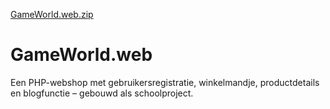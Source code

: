 [GameWorld.web.zip](https://github.com/user-attachments/files/20668037/GameWorld.web.zip)
# GameWorld.web
Een PHP-webshop met gebruikersregistratie, winkelmandje, productdetails en blogfunctie – gebouwd als schoolproject.
